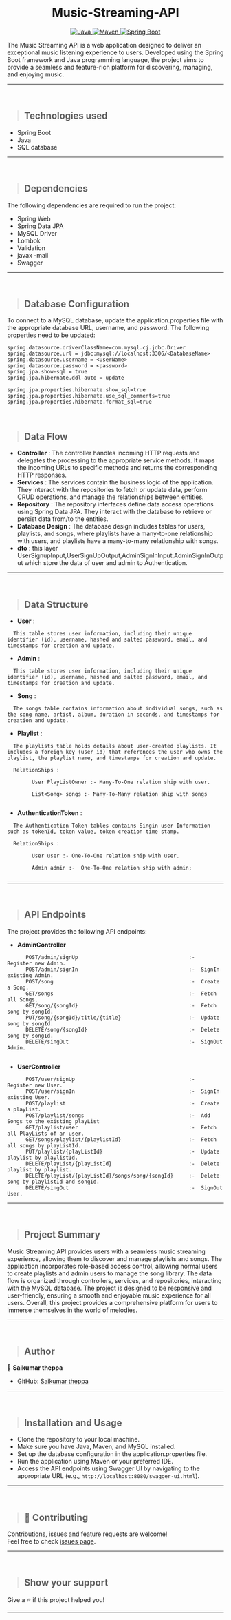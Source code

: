 <h1 align = "center"> Music-Streaming-API </h1>

<p align="center">
<a href="Java url">
    <img alt="Java" src="https://img.shields.io/badge/Java->=8-darkblue.svg" />
</a>
<a href="Maven url" >
    <img alt="Maven" src="https://img.shields.io/badge/maven-3.0.5-brightgreen.svg" />
</a>
<a href="Spring Boot url" >
    <img alt="Spring Boot" src="https://img.shields.io/badge/Spring Boot-3.0.6-brightgreen.svg" />
</a>
</p>
The Music Streaming API is a web application designed to deliver an exceptional music listening experience to users. Developed using the Spring Boot framework and Java programming language, the project aims to provide a seamless and feature-rich platform for discovering, managing, and enjoying music.

---
<br>

>## Technologies used

* Spring Boot
* Java
* SQL database
---
<br>

>## Dependencies
The following dependencies are required to run the project:

* Spring Web
* Spring Data JPA
* MySQL Driver
* Lombok
* Validation
* javax -mail
* Swagger
---

<br>

>## Database Configuration
To connect to a MySQL database, update the application.properties file with the appropriate database URL, username, and password. The following properties need to be updated:
```
spring.datasource.driverClassName=com.mysql.cj.jdbc.Driver
spring.datasource.url = jdbc:mysql://localhost:3306/<DatabaseName>
spring.datasource.username = <userName>
spring.datasource.password = <password>
spring.jpa.show-sql = true
spring.jpa.hibernate.ddl-auto = update

spring.jpa.properties.hibernate.show_sql=true
spring.jpa.properties.hibernate.use_sql_comments=true
spring.jpa.properties.hibernate.format_sql=true

```
<br>

>## Data Flow

* **Controller** : The controller handles incoming HTTP requests and delegates the processing to the appropriate service methods. It maps the incoming URLs to specific methods and returns the corresponding HTTP responses.
* **Services** : The services contain the business logic of the application. They interact with the repositories to fetch or update data, perform CRUD operations, and manage the relationships between entities.
* **Repository** : The repository interfaces define data access operations using Spring Data JPA. They interact with the database to retrieve or persist data from/to the entities.
* **Database Design** : The database design includes tables for users, playlists, and songs, where playlists have a many-to-one relationship with users, and playlists have a many-to-many relationship with songs.
* **dto** : this layer UserSignupInput,UserSignUpOutput,AdminSignInInput,AdminSignInOutput which store the data of user and admin to Authentication.
---
<br>

>## Data Structure

* **User** :
```
  This table stores user information, including their unique identifier (id), username, hashed and salted password, email, and timestamps for creation and update.
```
* **Admin** :
```
  This table stores user information, including their unique identifier (id), username, hashed and salted password, email, and timestamps for creation and update.
```
* **Song** :
```
  The songs table contains information about individual songs, such as the song name, artist, album, duration in seconds, and timestamps for creation and update.
```
* **Playlist** :
```
  The playlists table holds details about user-created playlists. It includes a foreign key (user_id) that references the user who owns the playlist, the playlist name, and timestamps for creation and update.
  
  RelationShips :
  
        User PlayListOwner :- Many-To-One relation ship with user.
  
        List<Song> songs :- Many-To-Many relation ship with songs
  
```
* **AuthenticationToken** :
```
  The Authentication Token tables contains Singin user Information such as tokenId, token value, token creation time stamp.
  
  RelationShips :
  
        User user :- One-To-One relation ship with user.
  
        Admin admin :-  One-To-One relation ship with admin;
  
```
---
<br>

>## API Endpoints 

The project provides the following API endpoints:

* **AdminController** 
```
      POST/admin/signUp                                    :-  Register new Admin.
      POST/admin/signIn                                    :-  SignIn existing Admin.
      POST/song                                            :-  Create a Song.
      GET/songs                                            :-  Fetch all Songs.
      GET/song/{songId}                                    :-  Fetch song by songId.
      PUT/song/{songId}/title/{title}                      :-  Update song by songId.
      DELETE/song/{songId}                                 :-  Delete song by songId.
      DELETE/singOut                                       :-  SignOut Admin.
      
```
* **UserController**
```
      POST/user/signUp                                     :-  Register new User.
      POST/user/signIn                                     :-  SignIn existing User.
      POST/playlist                                        :-  Create a playList.
      POST/playlist/songs                                  :-  Add Songs to the existing playList
      GET/playlist/user                                    :-  Fetch all PlayLists of an user.
      GET/songs/playlist/{playlistId}                      :-  Fetch all songs by playListId.
      PUT/playlist/{playListId}                            :-  Update playlist by playlistId.
      DELETE/playList/{playListId}                         :-  Delete playlist by playlist.
      DELETE/playList/{playListId}/songs/song/{songId}     :-  Delete song by playlistId and songId.
      DELETE/singOut                                       :-  SignOut User.
```


---
<br>

>## Project Summary


Music Streaming API provides users with a seamless music streaming experience, allowing them to discover and manage playlists and songs. The application incorporates role-based access control, allowing normal users to create playlists and admin users to manage the song library. The data flow is organized through controllers, services, and repositories, interacting with the MySQL database. The project is designed to be responsive and user-friendly, ensuring a smooth and enjoyable music experience for all users. Overall, this project provides a comprehensive platform for users to immerse themselves in the world of melodies.

---
<br>

>## Author

👤 **Saikumar theppa**

* GitHub: [Saikumar theppa](https://gist.github.com/Saikumartheppa)

---
<br>

>## Installation and Usage

* Clone the repository to your local machine.
* Make sure you have Java, Maven, and MySQL installed.
* Set up the database configuration in the application.properties file.
* Run the application using Maven or your preferred IDE.
* Access the API endpoints using Swagger UI by navigating to the appropriate URL (e.g., `http://localhost:8080/swagger-ui.html`).
---
<br>

>## 🤝 Contributing

Contributions, issues and feature requests are welcome!<br />Feel free to check [issues page]("url").
    
---
<br>

>## Show your support

Give a ⭐️ if this project helped you!
    
---
